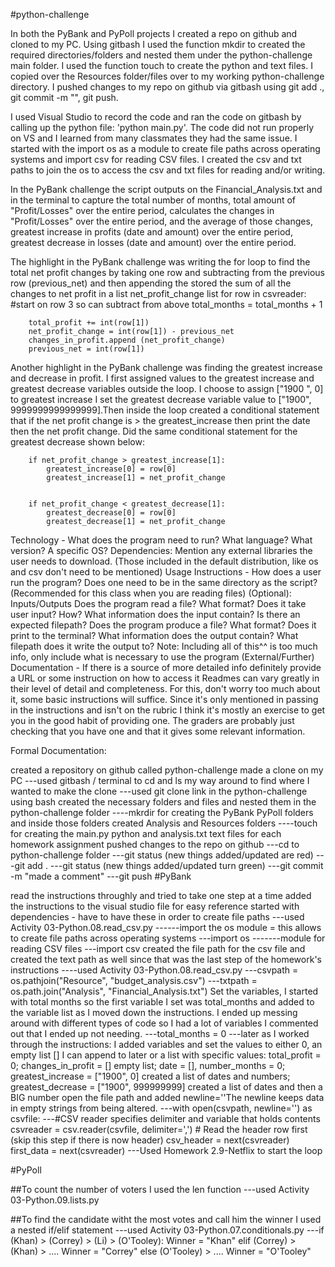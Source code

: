 #python-challenge

In both the PyBank and PyPoll projects I created a repo on github and cloned to my PC. Using gitbash I used the function mkdir to created the required directories/folders and nested them under the python-challenge main folder. I used the function touch to create the python and text files. I copied over the Resources folder/files over to my working python-challenge directory. I pushed changes to my repo on github via gitbash using git add ., git commit -m "", git push.

I used Visual Studio to record the code and ran the code on gitbash by calling up the python file: 'python main.py'. The code did not run properly on VS and I learned from many classmates they had the same issue. I started with the import os as a module to create file paths across operating systems and import csv for reading CSV files. I created the csv and txt paths to join the os to access the csv and txt files for reading and/or writing.

In the PyBank challenge the script outputs on the Financial_Analysis.txt and in the terminal to capture the total number of months, total amount of "Profit/Losses" over the entire period, calculates the changes in "Profit/Losses" over the entire period, and the average of those changes, greatest increase in profits (date and amount) over the entire period, greatest decrease in losses (date and amount) over the entire period. 

The highlight in the PyBank challenge was writing the for loop to find the total net profit changes by taking one row and subtracting from the previous row (previous_net) and then appending the stored the sum of all the changes to net profit in a list net_profit_change list
for row in csvreader:
        #start on row 3 so can subtract from above
        total_months = total_months + 1 
        
        total_profit += int(row[1]) 
        net_profit_change = int(row[1]) - previous_net 
        changes_in_profit.append (net_profit_change) 
        previous_net = int(row[1]) 

  Another highlight in the PyBank challenge was finding the greatest increase and decrease in profit. I first assigned values to the greatest increase and greatest decrease variables outside the loop. I choose to assign ["1900
  ", 0] to greatest increase I set the greatest decrease variable value to ["1900", 9999999999999999].Then inside the loop created a conditional statement that if the net profit change is > the greatest_increase then print the date then the net profit change. Did the same conditional statement for the greatest decrease shown below:           
        
        if net_profit_change > greatest_increase[1]:  
            greatest_increase[0] = row[0] 
            greatest_increase[1] = net_profit_change 
        
        
        if net_profit_change < greatest_decrease[1]:  
            greatest_decrease[0] = row[0] 
            greatest_decrease[1] = net_profit_change 


Technology - What does the program need to run? What language? What version? A specific OS? Dependencies: Mention any external libraries the user needs to download. (Those included in the default distribution, like os and csv don't need to be mentioned) Usage Instructions - How does a user run the program? Does one need to be in the same directory as the script? (Recommended for this class when you are reading files) (Optional): Inputs/Outputs Does the program read a file? What format? Does it take user input? How? What information does the input contain? Is there an expected filepath? Does the program produce a file? What format? Does it print to the terminal? What information does the output contain? What filepath does it write the output to? Note: Including all of this^^ is too much info, only include what is necessary to use the program (External/Further) Documentation - If there is a source of more detailed info definitely provide a URL or some instruction on how to access it Readmes can vary greatly in their level of detail and completeness. For this, don't worry too much about it, some basic instructions will suffice. Since it's only mentioned in passing in the instructions and isn't on the rubric I think it's mostly an exercise to get you in the good habit of providing one. The graders are probably just checking that you have one and that it gives some relevant information.

Formal Documentation:

created a repository on github called python-challenge
made a clone on my PC ---used gitbash / terminal to cd and ls my way around to find where I wanted to make the clone ---used git clone link in the python-challenge
using bash created the necessary folders and files and nested them in the python-challenge folder ----mkrdir for creating the PyBank PyPoll folders and inside those folders created Analysis and Resources folders ----touch for creating the main.py python and analysis.txt text files for each homework assignment
pushed changes to the repo on github ---cd to python-challenge folder ---git status (new things added/updated are red) ---git add . ---git status (new things added/updated turn green) ---git commit -m "made a comment" ---git push
#PyBank

read the instructions throughly and tried to take one step at a time
added the instructions to the visual studio file for easy reference
started with dependencies - have to have these in order to create file paths ---used Activity 03-Python.08.read_csv.py ------import the os module = this allows to create file paths across operating systems ---import os -------module for reading CSV files ---import csv
created the file path for the csv file and created the text path as well since that was the last step of the homework's instructions ----used Activity 03-Python.08.read_csv.py ---csvpath = os.pathjoin("Resource", "budget_analysis.csv") ---txtpath = os.path.join("Analysis", "Financial_Analysis.txt")
Set the variables, I started with total months so the first variable I set was total_months and added to the variable list as I moved down the instructions. I ended up messing around with different types of code so I had a lot of variables I commented out that I ended up not needing. ---total_months = 0 ---later as I worked through the instructions: I added variables and set the values to either 0, an empty list [] I can append to later or a list with specific values: total_profit = 0; changes_in_profit = [] empty list; date = [], number_months = 0; greatest_increase = ["1900", 0] created a list of dates and numbers; greatest_decrease = ["1900", 999999999] created a list of dates and then a BIG number
open the file path and added newline=''The newline keeps data in empty strings from being altered. ---with open(csvpath, newline='') as csvfile: ---#CSV reader specifies delimiter and variable that holds contents csvreader = csv.reader(csvfile, delimiter=',') # Read the header row first (skip this step if there is now header) csv_header = next(csvreader) first_data = next(csvreader)
---Used Homework 2.9-Netflix to start the loop

#PyPoll

##To count the number of voters I used the len function ---used Activity 03-Python.09.lists.py

##To find the candidate witht the most votes and call him the winner I used a nested if/elif statement ---used Activity 03-Python.07.conditionals.py ---if (Khan) > (Correy) > (Li) > (O'Tooley): Winner = "Khan" elif (Correy) > (Khan) > .... Winner = "Correy" else (O'Tooley) > .... Winner = "O'Tooley"